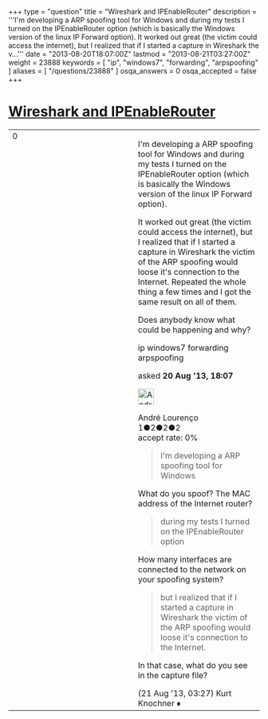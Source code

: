 +++
type = "question"
title = "Wireshark and IPEnableRouter"
description = '''I&#x27;m developing a ARP spoofing tool for Windows and during my tests I turned on the IPEnableRouter option (which is basically the Windows version of the linux IP Forward option).  It worked out great (the victim could access the internet), but I realized that if I started a capture in Wireshark the v...'''
date = "2013-08-20T18:07:00Z"
lastmod = "2013-08-21T03:27:00Z"
weight = 23888
keywords = [ "ip", "windows7", "forwarding", "arpspoofing" ]
aliases = [ "/questions/23888" ]
osqa_answers = 0
osqa_accepted = false
+++

<div class="headNormal">

# [Wireshark and IPEnableRouter](/questions/23888/wireshark-and-ipenablerouter)

</div>

<div id="main-body">

<div id="askform">

<table id="question-table" style="width:100%;"><colgroup><col style="width: 50%" /><col style="width: 50%" /></colgroup><tbody><tr class="odd"><td style="width: 30px; vertical-align: top"><div class="vote-buttons"><span id="post-23888-upvote" class="ajax-command post-vote up" rel="nofollow" title="I like this post (click again to cancel)"> </span><div id="post-23888-score" class="post-score" title="current number of votes">0</div><span id="post-23888-downvote" class="ajax-command post-vote down" rel="nofollow" title="I dont like this post (click again to cancel)"> </span> <span id="favorite-mark" class="ajax-command favorite-mark" rel="nofollow" title="mark/unmark this question as favorite (click again to cancel)"> </span><div id="favorite-count" class="favorite-count"></div></div></td><td><div id="item-right"><div class="question-body"><p>I'm developing a ARP spoofing tool for Windows and during my tests I turned on the IPEnableRouter option (which is basically the Windows version of the linux IP Forward option).</p><p>It worked out great (the victim could access the internet), but I realized that if I started a capture in Wireshark the victim of the ARP spoofing would loose it's connection to the Internet. Repeated the whole thing a few times and I got the same result on all of them.</p><p>Does anybody know what could be happening and why?</p></div><div id="question-tags" class="tags-container tags"><span class="post-tag tag-link-ip" rel="tag" title="see questions tagged &#39;ip&#39;">ip</span> <span class="post-tag tag-link-windows7" rel="tag" title="see questions tagged &#39;windows7&#39;">windows7</span> <span class="post-tag tag-link-forwarding" rel="tag" title="see questions tagged &#39;forwarding&#39;">forwarding</span> <span class="post-tag tag-link-arpspoofing" rel="tag" title="see questions tagged &#39;arpspoofing&#39;">arpspoofing</span></div><div id="question-controls" class="post-controls"></div><div class="post-update-info-container"><div class="post-update-info post-update-info-user"><p>asked <strong>20 Aug '13, 18:07</strong></p><img src="https://secure.gravatar.com/avatar/99d0d825bd23c5dda4b75085f5e2cc9e?s=32&amp;d=identicon&amp;r=g" class="gravatar" width="32" height="32" alt="Andr%C3%A9%20Louren%C3%A7o&#39;s gravatar image" /><p><span>André Lourenço</span><br />
<span class="score" title="1 reputation points">1</span><span title="2 badges"><span class="badge1">●</span><span class="badgecount">2</span></span><span title="2 badges"><span class="silver">●</span><span class="badgecount">2</span></span><span title="2 badges"><span class="bronze">●</span><span class="badgecount">2</span></span><br />
<span class="accept_rate" title="Rate of the user&#39;s accepted answers">accept rate:</span> <span title="André Lourenço has no accepted answers">0%</span></p></div></div><div id="comments-container-23888" class="comments-container"><span id="23900"></span><div id="comment-23900" class="comment"><div id="post-23900-score" class="comment-score"></div><div class="comment-text"><blockquote><p>I'm developing a ARP spoofing tool for Windows</p></blockquote><p>What do you spoof? The MAC address of the Internet router?</p><blockquote><p>during my tests I turned on the IPEnableRouter option</p></blockquote><p>How many interfaces are connected to the network on your spoofing system?</p><blockquote><p>but I realized that if I started a capture in Wireshark the victim of the ARP spoofing would loose it's connection to the Internet.</p></blockquote><p>In that case, what do you see in the capture file?</p></div><div id="comment-23900-info" class="comment-info"><span class="comment-age">(21 Aug '13, 03:27)</span> <span class="comment-user userinfo">Kurt Knochner ♦</span></div></div></div><div id="comment-tools-23888" class="comment-tools"></div><div class="clear"></div><div id="comment-23888-form-container" class="comment-form-container"></div><div class="clear"></div></div></td></tr></tbody></table>

</div>

</div>

